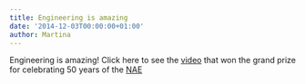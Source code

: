 ```yaml
---
title: Engineering is amazing
date: '2014-12-03T00:00:00+01:00'
author: Martina
---
```

Engineering is amazing! Click here to see the [video](http://www.nae.edu/e4u/#sep1) that won the grand prize for celebrating 50 years of the [NAE](http://www.nae.edu/)
